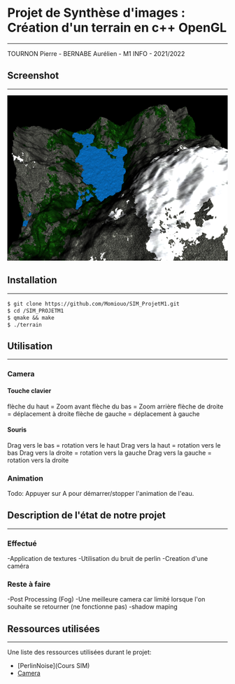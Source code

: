 # Projet de Synthèse d'images : Création d'un terrain en c++ OpenGL
***
TOURNON Pierre - BERNABE Aurélien - M1 INFO - 2021/2022

## Screenshot
***
![Image text](screenshot.png)

## Installation
***
```
$ git clone https://github.com/Momiouo/SIM_ProjetM1.git
$ cd /SIM_PROJETM1
$ qmake && make
$ ./terrain
```

## Utilisation
***
### Camera 
#### Touche clavier
flèche du haut = Zoom avant
flèche du bas = Zoom arrière
flèche de droite = déplacement à droite
flèche de gauche = déplacement à gauche

#### Souris
Drag vers le bas = rotation vers le haut
Drag vers la haut = rotation vers le bas
Drag vers la droite = rotation vers la gauche
Drag vers la gauche = rotation vers la droite

### Animation
Todo: Appuyer sur A pour démarrer/stopper l'animation de l'eau.

## Description de l'état de notre projet
***
### Effectué
-Application de textures
-Utilisation du bruit de perlin
-Creation d'une caméra

### Reste à faire
-Post Processing (Fog)
-Une meilleure camera car limité lorsque l'on souhaite se retourner (ne fonctionne pas)
-shadow maping

## Ressources utilisées 
***
Une liste des ressources utilisées durant le projet:
* [PerlinNoise](Cours SIM)
* [Camera](https://learnopengl.com/Getting-started/Camera)
